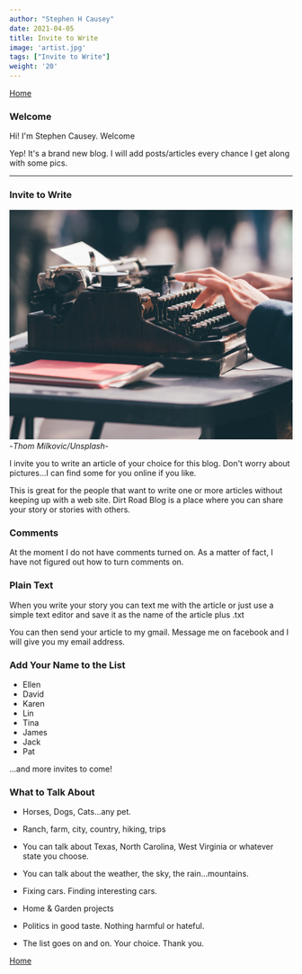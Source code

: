 ```yaml
---
author: "Stephen H Causey"
date: 2021-04-05
title: Invite to Write
image: 'artist.jpg'
tags: ["Invite to Write"]
weight: '20'
---
```


[Home](/)

### Welcome

<!--more-->

Hi! I'm Stephen Causey. Welcome

Yep! It's a brand new blog. I will add posts/articles every chance I get along with some pics. 



---
### Invite to Write

![typewriter](/images/thom-milkovic-crop-unsplash.jpg) <sm>-*Thom Milkovic/Unsplash*-</sm>


I invite you to write an article of your choice for this blog. Don't worry about pictures...I can find some for you online if you like. 

This is great for the people that want to write one or more articles without keeping up with a web site. Dirt Road Blog is a place where you can share your story or stories with others. 

### Comments

At the moment I do not have comments turned on. As a matter of fact, I have not figured out how to turn comments on. 

### Plain Text

When you write your story you can text me with the article or just use a simple text editor and save it as the name of the article plus .txt

You can then send your article to my gmail. Message me on facebook and I will give you my email address. 

### Add Your Name to the List

- Ellen
- David
- Karen
- Lin
- Tina
- James
- Jack
- Pat

...and more invites to come!

### What to Talk About

* Horses, Dogs, Cats...any pet.

* Ranch, farm, city, country, hiking, trips


* You can talk about Texas, North Carolina, West Virginia or whatever state you choose.

* You can talk about the weather, the sky, the rain...mountains.

* Fixing cars. Finding interesting cars.

* Home & Garden projects

* Politics in good taste. Nothing harmful or hateful. 

* The list goes on and on. Your choice. Thank you.

[Home](/)




